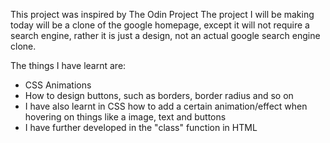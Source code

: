 This project was inspired by The Odin Project
The project I will be making today will be a clone of the google homepage, except it will not require a 
search engine, rather it is just a design, not an actual google search engine clone.

The things I have learnt are:
- CSS Animations
- How to design buttons, such as borders, border radius and so on
- I have also learnt in CSS how to add a certain animation/effect when hovering on things like a image, text and buttons
- I have further developed in the "class" function in HTML 